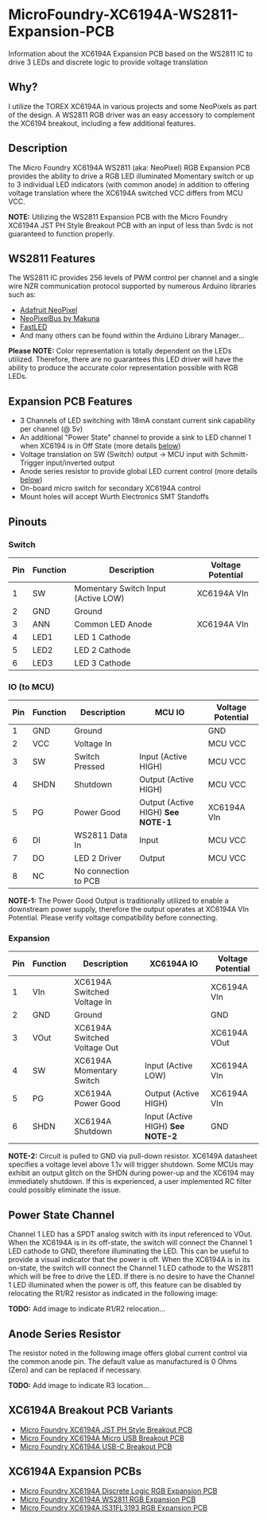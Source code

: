 # MicroFoundry-XC6194A-WS2811-Expansion-PCB
Information about the XC6194A Expansion PCB based on the WS2811 IC to drive 3 LEDs and discrete logic to provide voltage translation

## Why?
I utilize the TOREX XC6194A in various projects and some NeoPixels as part of the design. A WS2811 RGB driver was an easy accessory to complement the XC6194 breakout, including a few additional features.

## Description
The Micro Foundry XC6194A WS2811 (aka: NeoPixel) RGB Expansion PCB provides the ability to drive a RGB LED illuminated Momentary switch or up to 3 individual LED indicators (with common anode) in addition to offering voltage translation where the XC6194A switched VCC differs from MCU VCC. 

**NOTE:** Utilizing the WS2811 Expansion PCB with the Micro Foundry XC6194A JST PH Style Breakout PCB with an input of less than 5vdc is not guaranteed to function properly.

## WS2811 Features
The WS2811 IC provides 256 levels of PWM control per channel and a single wire NZR communication protocol supported by numerous Arduino libraries such as:
- [Adafruit NeoPixel](https://github.com/adafruit/Adafruit_NeoPixel)
- [NeoPixelBus by Makuna](https://github.com/Makuna/NeoPixelBus/wiki)
- [FastLED](https://github.com/FastLED/FastLED)
- And many others can be found within the Arduino Library Manager...

**Please NOTE:** Color representation is totally dependent on the LEDs utilized. Therefore, there are no guarantees this LED driver will have the ability to produce the accurate color representation possible with RGB LEDs.

## Expansion PCB Features
- 3 Channels of LED switching with 18mA constant current sink capability per channel (@ 5v)
- An additional "Power State" channel to provide a sink to LED channel 1 when XC6194 is in Off State (more details [below](/README.md#power-state-channel))
- Voltage translation on SW (Switch) output -> MCU input with Schmitt-Trigger input/inverted output
- Anode series resistor to provide global LED current control (more details [below](/README.md#anode-series-resistor))
- On-board micro switch for secondary XC6194A control
- Mount holes will accept Wurth Electronics SMT Standoffs

## Pinouts
### Switch

| Pin | Function | Description | Voltage Potential |
| --- | -------- | ----------- | ---------- |
| 1 | SW | Momentary Switch Input (Active LOW) | XC6194A VIn |
| 2 | GND | Ground | |
| 3 | ANN |Common LED Anode | XC6194A VIn |
| 4 | LED1 | LED 1 Cathode | |
| 5 | LED2 | LED 2 Cathode | |
| 6 | LED3 | LED 3 Cathode | |

### IO (to MCU)

| Pin | Function | Description | MCU IO | Voltage Potential |
| --- | -------- | ----------- | ------ | ---------- |
| 1 | GND | Ground | | GND |
| 2 | VCC | Voltage In | | MCU VCC |
| 3 | SW | Switch Pressed | Input (Active HIGH) | MCU VCC |
| 4 | SHDN | Shutdown | Output (Active HIGH) | MCU VCC |
| 5 | PG | Power Good | Output (Active HIGH) **See NOTE-1** | XC6194A VIn |
| 6 | DI | WS2811 Data In | Input | MCU VCC |
| 7 | DO | LED 2 Driver | Output | MCU VCC |
| 8 | NC | No connection to PCB |  |  |

**NOTE-1:** The Power Good Output is traditionally utilized to enable a downstream power supply, therefore the output operates at XC6194A VIn Potential. Please verify voltage compatibility before connecting.

### Expansion

| Pin | Function | Description | XC6194A IO | Voltage Potential |
| --- | -------- | ----------- | ---------- | ---------- |
| 1 | VIn | XC6194A Switched Voltage In | | XC6194A VIn |
| 2 | GND | Ground | | GND |
| 3 | VOut | XC6194A Switched Voltage Out | | XC6194A VOut |
| 4 | SW | XC6194A Momentary Switch | Input (Active LOW) | XC6194A VIn |
| 5 | PG | XC6194A Power Good | Output (Active HIGH) | XC6194A VIn |
| 6 | SHDN | XC6194A Shutdown | Input (Active HIGH) **See NOTE-2** | GND |

**NOTE-2:** Circuit is pulled to GND via pull-down resistor. XC6149A datasheet specifies a voltage level above 1.1v will trigger shutdown. Some MCUs may exhibit an output glitch on the SHDN during power-up and the XC6194 may immediately shutdown. If this is experienced, a user implemented RC filter could possibly eliminate the issue.

## Power State Channel
Channel 1 LED has a SPDT analog switch with its input referenced to VOut. When the XC6194A is in its off-state, the switch will connect the Channel 1 LED cathode to GND, therefore illuminating the LED. This can be useful to provide a visual indicator that the power is off. When the XC6194A is in its on-state, the switch will connect the Channel 1 LED cathode to the WS2811 which will be free to drive the LED. If there is no desire to have the Channel 1 LED illuminated when the power is off, this feature can be disabled by relocating the R1/R2 resistor as indicated in the following image:

**TODO:** Add image to indicate R1/R2 relocation...

## Anode Series Resistor
The resistor noted in the following image offers global current control via the common anode pin. The default value as manufactured is 0 Ohms (Zero) and can be replaced if necessary.

**TODO:** Add image to indicate R3 location...

## XC6194A Breakout PCB Variants
- [Micro Foundry XC6194A JST PH Style Breakout PCB](https://github.com/microfoundry/MicroFoundry-XC6194A-PH-Breakout-PCB)
- [Micro Foundry XC6194A Micro USB Breakout PCB](https://github.com/microfoundry/MicroFoundry-XC6194A-Micro-USB-Breakout-PCB)
- [Micro Foundry XC6194A USB-C Breakout PCB](https://github.com/microfoundry/MicroFoundry-XC6194A-USB-C-Breakout-PCB)

## XC6194A Expansion PCBs
- [Micro Foundry XC6194A Discrete Logic RGB Expansion PCB](https://github.com/microfoundry/MicroFoundry-XC6194A-Discrete-Expansion-PCB)
- [Micro Foundry XC6194A WS2811 RGB Expansion PCB](https://github.com/microfoundry/MicroFoundry-XC6194A-WS2811-Expansion-PCB)
- [Micro Foundry XC6194A IS31FL3193 RGB Expansion PCB](https://github.com/microfoundry/MicroFoundry-XC6194A-IS31FL3193-Expansion-PCB)
